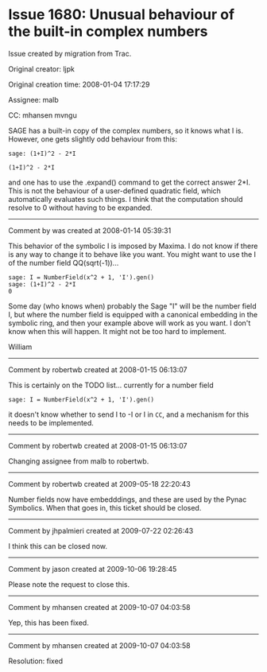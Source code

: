 # Issue 1680: Unusual behaviour of the built-in complex numbers

Issue created by migration from Trac.

Original creator: ljpk

Original creation time: 2008-01-04 17:17:29

Assignee: malb

CC:  mhansen mvngu

SAGE has a built-in copy of the complex numbers, so it knows what I is. However, one gets slightly odd behaviour from this:

`sage: (1+I)^2 - 2*I`

`(1+I)^2 - 2*I`

and one has to use the .expand() command to get the correct answer 2*I. This is not the behaviour of a user-defined quadratic field, which automatically evaluates such things. I think that the computation should resolve to 0 without having to be expanded.


---

Comment by was created at 2008-01-14 05:39:31

This behavior of the symbolic I is imposed by Maxima.  I do not know if there is any way to change it to behave like you want.   You might want to use the I of the number field QQ(sqrt(-1))...  


```
sage: I = NumberField(x^2 + 1, 'I').gen()
sage: (1+I)^2 - 2*I
0
```


Some day (who knows when) probably the Sage "I" will be the number field I, but where the number field is equipped with a canonical embedding in the symbolic ring, and then your example above will work as you want.  I don't know when this will happen.  It might not be too hard to implement. 

William


---

Comment by robertwb created at 2008-01-15 06:13:07

This is certainly on the TODO list... currently for a number field 


```
sage: I = NumberField(x^2 + 1, 'I').gen()
```


it doesn't know whether to send I to -I or I in `CC`, and a mechanism for this needs to be implemented.


---

Comment by robertwb created at 2008-01-15 06:13:07

Changing assignee from malb to robertwb.


---

Comment by robertwb created at 2009-05-18 22:20:43

Number fields now have embedddings, and these are used by the Pynac Symbolics. When that goes in, this ticket should be closed.


---

Comment by jhpalmieri created at 2009-07-22 02:26:43

I think this can be closed now.


---

Comment by jason created at 2009-10-06 19:28:45

Please note the request to close this.


---

Comment by mhansen created at 2009-10-07 04:03:58

Yep, this has been fixed.


---

Comment by mhansen created at 2009-10-07 04:03:58

Resolution: fixed
